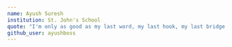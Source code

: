 ```yaml
---
name: Ayush Suresh
institution: St. John's School 
quote: "I'm only as good as my last word, my last hook, my last bridge." 
github_user: ayushboss
---
```

